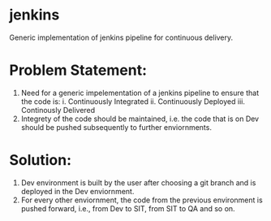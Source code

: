 # jenkins
Generic implementation of jenkins pipeline for continuous delivery.

# Problem Statement:

  1. Need for a generic impelementation of a jenkins pipeline to ensure that the code is:
      i. Continuously Integrated
      ii. Continuously Deployed
      iii. Continously Delivered
  2. Integrety of the code should be maintained, i.e. the code that is on Dev should be pushed subsequently to further enviornments.
  
# Solution:
  1. Dev environment is built by the user after choosing a git branch and is deployed in the Dev enviornment.
  2. For every other enviornment, the code from the previous environment is pushed forward, i.e., from Dev to SIT, from SIT to QA and so on.
